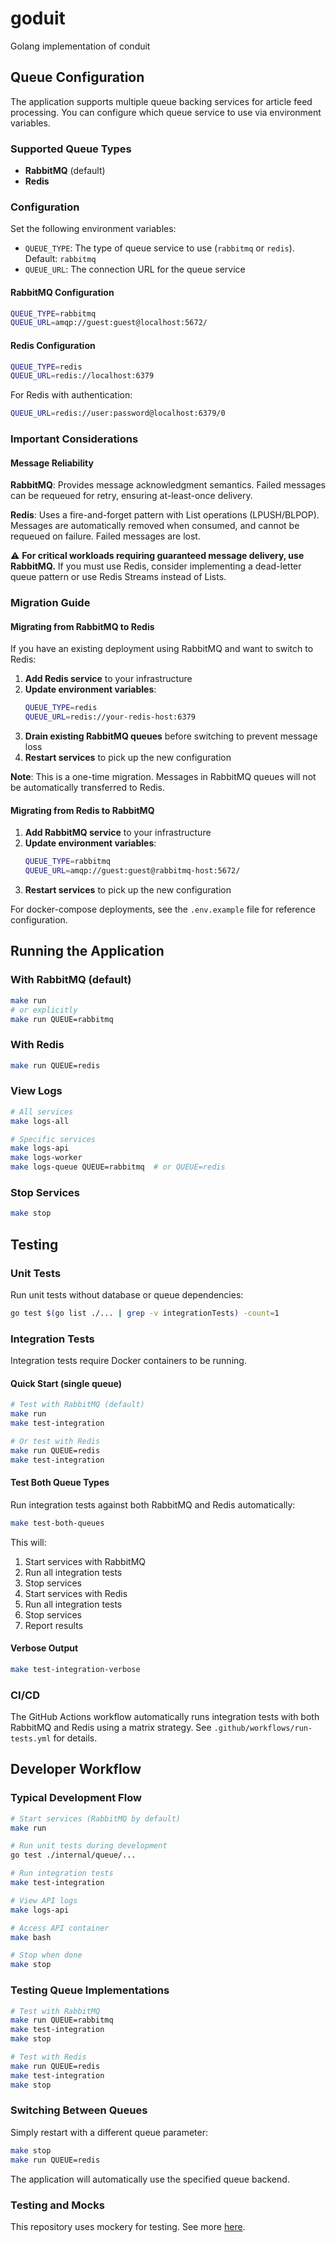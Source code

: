 # goduit

Golang implementation of conduit

## Queue Configuration

The application supports multiple queue backing services for article feed processing. You can configure which queue service to use via environment variables.

### Supported Queue Types

- **RabbitMQ** (default)
- **Redis**

### Configuration

Set the following environment variables:

- `QUEUE_TYPE`: The type of queue service to use (`rabbitmq` or `redis`). Default: `rabbitmq`
- `QUEUE_URL`: The connection URL for the queue service

#### RabbitMQ Configuration

```bash
QUEUE_TYPE=rabbitmq
QUEUE_URL=amqp://guest:guest@localhost:5672/
```

#### Redis Configuration

```bash
QUEUE_TYPE=redis
QUEUE_URL=redis://localhost:6379
```

For Redis with authentication:
```bash
QUEUE_URL=redis://user:password@localhost:6379/0
```

### Important Considerations

#### Message Reliability

**RabbitMQ**: Provides message acknowledgment semantics. Failed messages can be requeued for retry, ensuring at-least-once delivery.

**Redis**: Uses a fire-and-forget pattern with List operations (LPUSH/BLPOP). Messages are automatically removed when consumed, and cannot be requeued on failure. Failed messages are lost.

⚠️ **For critical workloads requiring guaranteed message delivery, use RabbitMQ.** If you must use Redis, consider implementing a dead-letter queue pattern or use Redis Streams instead of Lists.

### Migration Guide

#### Migrating from RabbitMQ to Redis

If you have an existing deployment using RabbitMQ and want to switch to Redis:

1. **Add Redis service** to your infrastructure
2. **Update environment variables**:
   ```bash
   QUEUE_TYPE=redis
   QUEUE_URL=redis://your-redis-host:6379
   ```
3. **Drain existing RabbitMQ queues** before switching to prevent message loss
4. **Restart services** to pick up the new configuration

**Note**: This is a one-time migration. Messages in RabbitMQ queues will not be automatically transferred to Redis.

#### Migrating from Redis to RabbitMQ

1. **Add RabbitMQ service** to your infrastructure
2. **Update environment variables**:
   ```bash
   QUEUE_TYPE=rabbitmq
   QUEUE_URL=amqp://guest:guest@rabbitmq-host:5672/
   ```
3. **Restart services** to pick up the new configuration

For docker-compose deployments, see the `.env.example` file for reference configuration.

## Running the Application

### With RabbitMQ (default)

```bash
make run
# or explicitly
make run QUEUE=rabbitmq
```

### With Redis

```bash
make run QUEUE=redis
```

### View Logs

```bash
# All services
make logs-all

# Specific services
make logs-api
make logs-worker
make logs-queue QUEUE=rabbitmq  # or QUEUE=redis
```

### Stop Services

```bash
make stop
```

## Testing

### Unit Tests

Run unit tests without database or queue dependencies:

```bash
go test $(go list ./... | grep -v integrationTests) -count=1
```

### Integration Tests

Integration tests require Docker containers to be running.

#### Quick Start (single queue)

```bash
# Test with RabbitMQ (default)
make run
make test-integration

# Or test with Redis
make run QUEUE=redis
make test-integration
```

#### Test Both Queue Types

Run integration tests against both RabbitMQ and Redis automatically:

```bash
make test-both-queues
```

This will:
1. Start services with RabbitMQ
2. Run all integration tests
3. Stop services
4. Start services with Redis
5. Run all integration tests
6. Stop services
7. Report results

#### Verbose Output

```bash
make test-integration-verbose
```

### CI/CD

The GitHub Actions workflow automatically runs integration tests with both RabbitMQ and Redis using a matrix strategy. See `.github/workflows/run-tests.yml` for details.

## Developer Workflow

### Typical Development Flow

```bash
# Start services (RabbitMQ by default)
make run

# Run unit tests during development
go test ./internal/queue/...

# Run integration tests
make test-integration

# View API logs
make logs-api

# Access API container
make bash

# Stop when done
make stop
```

### Testing Queue Implementations

```bash
# Test with RabbitMQ
make run QUEUE=rabbitmq
make test-integration
make stop

# Test with Redis
make run QUEUE=redis
make test-integration
make stop
```

### Switching Between Queues

Simply restart with a different queue parameter:

```bash
make stop
make run QUEUE=redis
```

The application will automatically use the specified queue backend.

### Testing and Mocks

This repository uses mockery for testing. See more [here](https://vektra.github.io/mockery/latest).
